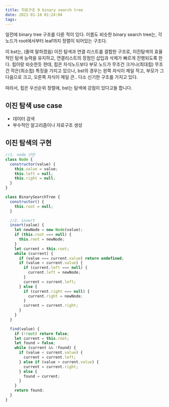 ```yaml
---
title: 자료구조 9 binary search tree
date: 2021-01-18 01:24:04
tags:
---
```


일전에 binary tree 구조를 다룬 적이 있다.
이름도 비슷한 binary search tree는, 각 노드가 root에서부터 leaf까지 정렬이 되어있는 구조다.

이 bst는, (줄여 말하겠음) 이진 탐색과 연결 리스트를 결합한 구조로, 이진탐색의 효율적인 탐색 능력을 유지하고, 연결리스트의 장점인 삽입과 삭제가 빠르게 진행되도록 한다.
힙이랑 비슷한듯 한데, 힙은 자식노드보다 부모 노드가 무조건 크거나(최대힙) 무조건 작은(최소힙) 특징을 가지고 있으나, bst의 경우는 왼쪽 자식이 제일 작고, 부모가 그 다음으로 크고, 오른쪽 자식이 제일 큰.. 다소 신기한 구조를 가지고 있다.

따라서, 힙은 우선순위 정렬에, bst는 탐색에 강점이 있다고들 합니다.

## 이진 탐색 use case

- 데이터 검색
- 부수적인 알고리즘이나 자료구조 생성

## 이진 탐색의 구현

```javascript
//1. node 선언
class Node {
  constructor(value) {
    this.value = value;
    this.left = null;
    this.right = null;
  }
}

class BinarySearchTree {
  constructor() {
    this.root = null;
  }

  //2. insert
  insert(value) {
    let newNode = new Node(value);
    if (this.root === null) {
      this.root = newNode;
    }
    let current = this.root;
    while (current) {
      if (value === current.value) return undefined;
      if (value < current.value) {
        if (current.left === null) {
          current.left = newNode;
        }
        current = current.left;
      } else {
        if (current.right === null) {
          current.right = newNode;
        }
        current = current.right;
      }
    }
  }

  find(value) {
    if (!root) return false;
    let current = this.root;
    let found = false;
    while (current && !found) {
      if (value < current.value) {
        current = current.left;
      } else if (value > current.value) {
        current = current.right;
      } else {
        found = current;
      }
    }
    return found;
  }
}
```
